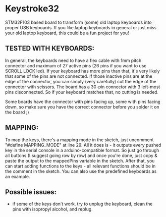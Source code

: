 # Keystroke32
STM32F103 based board to transform (some) old laptop keyboards into proper USB keyboards. If you like laptop keyboards in general or just miss your old laptop keyboard, this could be a fun project for you!


## TESTED WITH KEYBOARDS:

In general, the keyboards need to have a flex cable with 1mm pitch connector and maximum of 27 active pins (26 pins if you want to use SCROLL LOCK led). If your keyboard has more pins than that, it's very likely that some of the pins are not connected. If those inactive pins are at the edge of the connector, you can simply (very carefully) cut the edge of the connector with scissors. The board has a 30-pin connector with 3 left-most pins disconnected. So if your keyboard matches that, no cutting is needed.

Some boards have the connector with pins facing up, some with pins facing down, so make sure you have the correct connector before you solder it on the board ;)


## MAPPING:
To map the keys, there's a mapping mode in the sketch, just uncomment "#define MAPPING_MODE" at line 29. All it does is - it outputs every pushed key in the serial console in a arduino-compatible format. So just go through all buttons (I suggest going row by row) and once you're done, just copy & paste the output to the mappedPins variable in the sketch. After that, you can start adding functions to the keys - all relevant functions should be in the comment in the sketch. You can also use the predefined keyboards as an example.

## Possible issues:
- if some of the keys don't work, try to unplug the keyboard, clean the pins with isopropyl alcohol, and replug.
